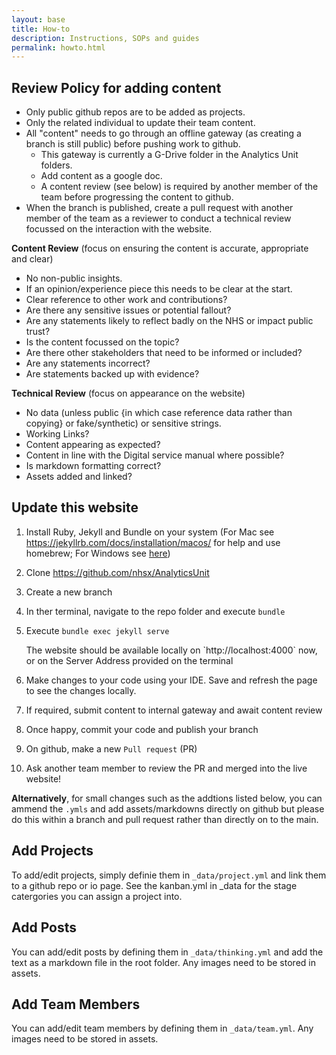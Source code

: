 ```yaml
---
layout: base
title: How-to
description: Instructions, SOPs and guides
permalink: howto.html
---
```


## Review Policy for adding content
- Only public github repos are to be added as projects.
- Only the related individual to update their team content.
- All "content" needs to go through an offline gateway (as creating a branch is still public) before pushing work to github.
  - This gateway is currently a G-Drive folder in the Analytics Unit folders.
  - Add content as a google doc.
  - A content review (see below) is required by another member of the team before progressing the content to github.
- When the branch is published, create a pull request with another member of the team as a reviewer to conduct a technical review focussed on the interaction with the website.

**Content Review** (focus on ensuring the content is accurate, appropriate and clear)
- No non-public insights.
- If an opinion/experience piece this needs to be clear at the start.
- Clear reference to other work and contributions?
- Are there any sensitive issues or potential fallout?
- Are any statements likely to reflect badly on the NHS or impact public trust?
- Is the content focussed on the topic?
- Are there other stakeholders that need to be informed or included?
- Are any statements incorrect?
- Are statements backed up with evidence?

**Technical Review** (focus on appearance on the website)
- No data (unless public {in which case reference data rather than copying} or fake/synthetic) or sensitive strings. 
- Working Links?
- Content appearing as expected?
- Content in line with the Digital service manual where possible?
- Is markdown formatting correct?
- Assets added and linked?

## Update this website

1. Install Ruby, Jekyll and Bundle on your system (For Mac see <https://jekyllrb.com/docs/installation/macos/> for help and use homebrew; For Windows see [here](https://idratherbewriting.com/documentation-theme-jekyll/mydoc_install_jekyll_on_windows.html))
2. Clone <https://github.com/nhsx/AnalyticsUnit>
2. Create a new branch
3. In ther terminal, navigate to the repo folder and execute `bundle`
4. Execute `bundle exec jekyll serve`
   
      <div class="alert alert-success" role="alert">
        The website should be available locally on `http://localhost:4000` now, or on the Server Address provided on the terminal
      </div>
   
5. Make changes to your code using your IDE.  Save and refresh the page to see the changes locally.
6. If required, submit content to internal gateway and await content review
7. Once happy, commit your code and publish your branch
8. On github, make a new `Pull request` (PR)
9. Ask another team member to review the PR and merged into the live website!

**Alternatively**, for small changes such as the addtions listed below, you can ammend the `.ymls` and add assets/markdowns directly on github but please do this within a branch and pull request rather than directly on to the main.

## Add Projects

To add/edit projects, simply definie them in `_data/project.yml` and link them to a github repo or io page.  See the kanban.yml in _data for the stage catergories you can assign a project into.

## Add Posts

You can add/edit posts by defining them in `_data/thinking.yml` and add the text as a markdown file in the root folder.  Any images need to be stored in assets.  

## Add Team Members

You can add/edit team members by defining them in `_data/team.yml`.  Any images need to be stored in assets.



